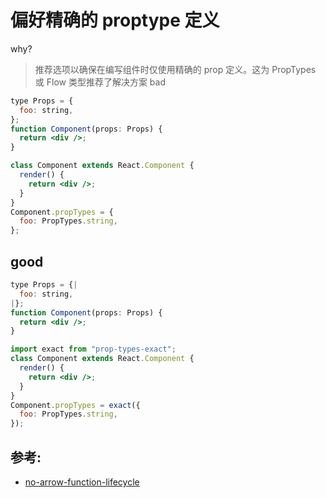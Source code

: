 # 偏好精确的 proptype 定义

why?

> 推荐选项以确保在编写组件时仅使用精确的 prop 定义。这为 PropTypes 或 Flow 类型推荐了解决方案
> bad

```jsx
type Props = {
  foo: string,
};
function Component(props: Props) {
  return <div />;
}
```

```jsx
class Component extends React.Component {
  render() {
    return <div />;
  }
}
Component.propTypes = {
  foo: PropTypes.string,
};
```

## good

```jsx
type Props = {|
  foo: string,
|};
function Component(props: Props) {
  return <div />;
}
```

```jsx
import exact from "prop-types-exact";
class Component extends React.Component {
  render() {
    return <div />;
  }
}
Component.propTypes = exact({
  foo: PropTypes.string,
});
```

## 参考:

- [no-arrow-function-lifecycle](https://github.com/jsx-eslint/eslint-plugin-react/blob/c42b624d0fb9ad647583a775ab9751091eec066f/docs/rules/no-arrow-function-lifecycle)
